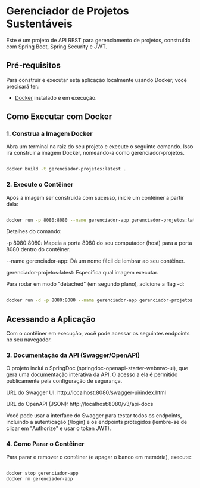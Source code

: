 # Gerenciador de Projetos Sustentáveis

Este é um projeto de API REST para gerenciamento de projetos, construído com Spring Boot, Spring Security e JWT.

## Pré-requisitos

Para construir e executar esta aplicação localmente usando Docker, você precisará ter:
* [Docker](https://www.docker.com/get-started) instalado e em execução.

## Como Executar com Docker

### 1. Construa a Imagem Docker
Abra um terminal na raiz do seu projeto e execute o seguinte comando. Isso irá construir a imagem Docker, nomeando-a como gerenciador-projetos.

```Bash

docker build -t gerenciador-projetos:latest .
```

### 2. Execute o Contêiner
Após a imagem ser construída com sucesso, inicie um contêiner a partir dela:

```Bash

docker run -p 8080:8080 --name gerenciador-app gerenciador-projetos:latest
```
Detalhes do comando:

-p 8080:8080: Mapeia a porta 8080 do seu computador (host) para a porta 8080 dentro do contêiner.

--name gerenciador-app: Dá um nome fácil de lembrar ao seu contêiner.

gerenciador-projetos:latest: Especifica qual imagem executar.

Para rodar em modo "detached" (em segundo plano), adicione a flag -d:

```Bash

docker run -d -p 8080:8080 --name gerenciador-app gerenciador-projetos:latest

```
## Acessando a Aplicação

Com o contêiner em execução, você pode acessar os seguintes endpoints no seu navegador.

### 3. Documentação da API (Swagger/OpenAPI)

O projeto inclui o SpringDoc (springdoc-openapi-starter-webmvc-ui), que gera uma documentação interativa da API. O acesso a ela é permitido publicamente pela configuração de segurança.

URL do Swagger UI: http://localhost:8080/swagger-ui/index.html

URL do OpenAPI (JSON): http://localhost:8080/v3/api-docs

Você pode usar a interface do Swagger para testar todos os endpoints, incluindo a autenticação (/login) e os endpoints protegidos (lembre-se de clicar em "Authorize" e usar o token JWT).

### 4. Como Parar o Contêiner
Para parar e remover o contêiner (e apagar o banco em memória), execute:

```Bash

docker stop gerenciador-app
docker rm gerenciador-app
```

